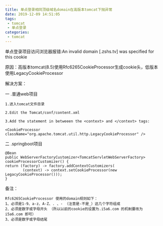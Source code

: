 ```yaml
---
title: 单点登录相同顶级域名domain在高版本tomcat下抛异常
date: 2019-12-09 14:51:05
tags:
 - tomcat
 - 单点登录
categories:
 - tomcat
---
```

单点登录项目访问浏览器报错:An invalid domain [.zshs.tv] was specified for this cookie

原因：高版本tomcat(8.5)使用Rfc6265CookieProcessor生成cookie头，低版本使用LegacyCookieProcessor

解决方案：
	
一 .普通web项目

	1.进入tomcat文件目录

	2.Edit the Tomcat/conf/content.xml

	3.Add the statement in betweeen the <context> and </context> tags:

	<CookieProcessor className="org.apache.tomcat.util.http.LegacyCookieProcessor" /> 


二 .springboot项目

	@Bean
	public WebServerFactoryCustomizer<TomcatServletWebServerFactory> cookieProcessorCustomizer() {
	return (factory) -> factory.addContextCustomizers(
			(context) -> context.setCookieProcessor(new LegacyCookieProcessor()));
	}


备注：

	Rfc6265CookieProcessor 使用的domain规则如下：
	1、必须是1-9、a-z、A-Z、. 、- （注意是-不是_）这几个字符组成 
	2、必须是数字或字母开头 （所以以前的cookie的设置为.i5a6.com 的机制要改为 i5a6.com 即可） 
	3、必须是数字或字母结尾
